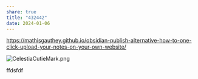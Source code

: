 ```yaml
---
share: true
title: "432442"
date: 2024-01-06
---
```


https://mathisgauthey.github.io/obsidian-publish-alternative-how-to-one-click-upload-your-notes-on-your-own-website/


![CelestiaCutieMark.png](CelestiaCutieMark.png)

ffdsfdf